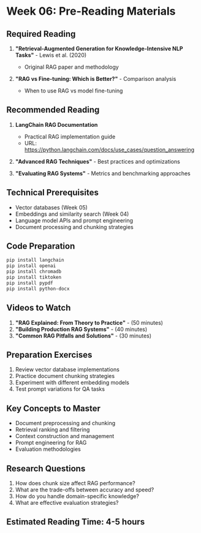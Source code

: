 # Week 06: Pre-Reading Materials

## Required Reading
1. **"Retrieval-Augmented Generation for Knowledge-Intensive NLP Tasks"** - Lewis et al. (2020)
   - Original RAG paper and methodology

2. **"RAG vs Fine-tuning: Which is Better?"** - Comparison analysis
   - When to use RAG vs model fine-tuning

## Recommended Reading
1. **LangChain RAG Documentation**
   - Practical RAG implementation guide
   - URL: https://python.langchain.com/docs/use_cases/question_answering

2. **"Advanced RAG Techniques"** - Best practices and optimizations

3. **"Evaluating RAG Systems"** - Metrics and benchmarking approaches

## Technical Prerequisites
- Vector databases (Week 05)
- Embeddings and similarity search (Week 04)
- Language model APIs and prompt engineering
- Document processing and chunking strategies

## Code Preparation
```bash
pip install langchain
pip install openai
pip install chromadb
pip install tiktoken
pip install pypdf
pip install python-docx
```

## Videos to Watch
1. **"RAG Explained: From Theory to Practice"** - (50 minutes)
2. **"Building Production RAG Systems"** - (40 minutes)
3. **"Common RAG Pitfalls and Solutions"** - (30 minutes)

## Preparation Exercises
1. Review vector database implementations
2. Practice document chunking strategies
3. Experiment with different embedding models
4. Test prompt variations for QA tasks

## Key Concepts to Master
- Document preprocessing and chunking
- Retrieval ranking and filtering
- Context construction and management
- Prompt engineering for RAG
- Evaluation methodologies

## Research Questions
1. How does chunk size affect RAG performance?
2. What are the trade-offs between accuracy and speed?
3. How do you handle domain-specific knowledge?
4. What are effective evaluation strategies?

## Estimated Reading Time: 4-5 hours 